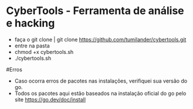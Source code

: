 # CyberTools - Ferramenta de análise e hacking
- faça o git clone | git clone https://github.com/tumilander/cybertools.git
- entre na pasta 
- chmod +x cybertools.sh
- ./cybertools.sh

#Erros
- Caso ocorra erros de pacotes nas instalações, verifiquei sua versão do go.
- Todos os pacotes aqui estão baseados na instalação oficial do go pelo site https://go.dev/doc/install
